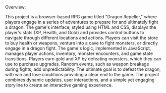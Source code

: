 Overview:

This project is a browser-based RPG game titled "Dragon Repeller," where players engage in a series of adventures to prepare for and ultimately fight a dragon. The game's interface, styled using HTML and CSS, displays the player's stats (XP, Health, and Gold) and provides control buttons to navigate through different locations and actions. Players can visit the store to buy health or weapons, venture into a cave to fight monsters, or directly engage in a dragon fight. The game's logic, implemented in JavaScript, manages player actions, inventory, monster encounters, and game state transitions. Players earn gold and XP by defeating monsters, which they can use to purchase upgrades. Random events, such as weapon breakage during fights, add unpredictability. The ultimate goal is to defeat the dragon, with win and lose conditions providing a clear end to the game. The project combines dynamic updates, user interactions, and a simple yet engaging storyline to create an interactive gaming experience.
